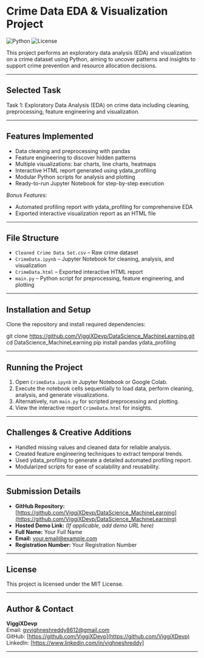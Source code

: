 # Crime Data EDA & Visualization Project

![Python](https://img.shields.io/badge/Python-3.7+-blue) ![License](https://img.shields.io/badge/License-MIT-green)

This project performs an exploratory data analysis (EDA) and visualization on a crime dataset using Python, aiming to uncover patterns and insights to support crime prevention and resource allocation decisions.

---

## Selected Task

Task 1: Exploratory Data Analysis (EDA) on crime data including cleaning, preprocessing, feature engineering and visualization.

---

## Features Implemented

- Data cleaning and preprocessing with pandas  
- Feature engineering to discover hidden patterns  
- Multiple visualizations: bar charts, line charts, heatmaps  
- Interactive HTML report generated using ydata_profiling  
- Modular Python scripts for analysis and plotting  
- Ready-to-run Jupyter Notebook for step-by-step execution  

*Bonus Features:*  
- Automated profiling report with ydata_profiling for comprehensive EDA  
- Exported interactive visualization report as an HTML file  

---

## File Structure

- `Cleaned Crime Data Set.csv` – Raw crime dataset  
- `CrimeData.ipynb` – Jupyter Notebook for cleaning, analysis, and visualization  
- `CrimeData.html` – Exported interactive HTML report  
- `main.py` – Python script for preprocessing, feature engineering, and plotting  

---

## Installation and Setup

Clone the repository and install required dependencies:

git clone https://github.com/ViggiXDevp/DataScience_MachineLearning.git
cd DataScience_MachineLearning
pip install pandas ydata_profiling

---

## Running the Project

1. Open `CrimeData.ipynb` in Jupyter Notebook or Google Colab.  
2. Execute the notebook cells sequentially to load data, perform cleaning, analysis, and generate visualizations.  
3. Alternatively, run `main.py` for scripted preprocessing and plotting.  
4. View the interactive report `CrimeData.html` for insights.  

---

## Challenges & Creative Additions

- Handled missing values and cleaned data for reliable analysis.  
- Created feature engineering techniques to extract temporal trends.  
- Used ydata_profiling to generate a detailed automated profiling report.  
- Modularized scripts for ease of scalability and reusability.  

---

## Submission Details

- **GitHub Repository:** [https://github.com/ViggiXDevp/DataScience_MachineLearning](https://github.com/ViggiXDevp/DataScience_MachineLearning)  
- **Hosted Demo Link:** *(If applicable, add demo URL here)*  
- **Full Name:** Your Full Name  
- **Email:** your.email@example.com  
- **Registration Number:** Your Registration Number  

---

## License

This project is licensed under the MIT License.

---

## Author & Contact

**ViggiXDevp**  
Email: gvvighneshreddy8612@gmail.com  
GitHub: [https://github.com/ViggiXDevp](https://github.com/ViggiXDevp)  
LinkedIn: [https://www.linkedin.com/in/vighneshreddy]  

---
